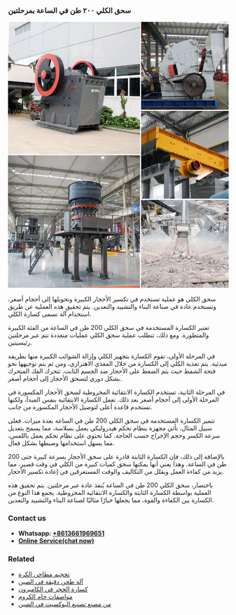 <h3>سحق الكلي ٢٠٠ طن في الساعة بمرحلتين</h3><img src='1701850933.jpg' alt=''><p>سحق الكلي هو عملية تستخدم في تكسير الأحجار الكبيرة وتحويلها إلى أحجام أصغر، وتستخدم عادة في صناعة البناء والتشييد والتعدين. يتم تحقيق هذه العملية عن طريق استخدام آلة تسمى كسارة الكلي.</p><p>تعتبر الكسارة المستخدمة في سحق الكلي 200 طن في الساعة من الفئة الكبيرة والمتطورة. ومع ذلك، تتطلب عملية سحق الكلي عمليات متعددة تتم عبر مرحلتين رئيسيتين.</p><p>في المرحلة الأولى، تقوم الكسارة بتجهيز الكلي وإزالة الشوائب الكبيرة منها بطريقة مبدئية. يتم تغذية الكلي إلى الكسارة من خلال المغذي الاهتزازي، ومن ثم يتم توجيهها نحو فتحة الشفط حيث يتم الضغط على الأحجار ضد الجسم الثابت. تتحرك الفك المتحرك بشكل دوري لتسحق الأحجار إلى أحجام أصغر.</p><p>في المرحلة الثانية، تستخدم الكسارة الانتقائية المخروطية لسحق الأحجار المكسورة في المرحلة الأولى إلى أحجام أصغر بعد ذلك. تعمل الكسارة الانتقائية بنفس المبدأ، ولكنها تستخدم قاعدة أعلى لتوصيل الأحجار المكسورة من جانب.</p><p>تتميز الكسارة المستخدمة في سحق الكلي 200 طن في الساعة بعدة ميزات. فعلى سبيل المثال، تأتي مجهزة بنظام تحكم هيدروليكي يعمل بسلاسة، مما يسمح بتعديل سرعة الكسر وحجم الإخراج حسب الحاجة. كما تحتوي على نظام تحكم يعمل باللمس، مما يسهل استخدامها وضبطها بشكل فعال.</p><p>بالإضافة إلى ذلك، فإن الكسارة الثابتة قادرة على سحق الأحجار بسرعة كبيرة حتى 200 طن في الساعة. وهذا يعني أنها يمكنها سحق كميات كبيرة من الكلي في وقت قصير، مما يزيد من كفاءة العمل ويقلل من التكاليف والوقت المستغرقين في إعادة تكسير الأحجار.</p><p>باختصار، سحق الكلي 200 طن في الساعة يُنفذ عادة عبر مرحلتين. يتم تحقيق هذه العملية بواسطة الكسارة الثابتة والكسارة الانتقائية المخروطية. يجمع هذا النوع من الكسارة بين الكفاءة والقوة، مما يجعلها خيارًا مثاليًا لصناعة البناء والتشييد والتعدين.</p><h3>Contact us</h3><ul><li><strong>Whatsapp:&nbsp;<a href="https://wa.me/8613661969651">+8613661969651</a></strong></li><li><a href="https://swt.shibang-china.com/?git&amp;zhl&amp;سحق الكلي ٢٠٠ طن في الساعة بمرحلتين"><strong>Online Service(chat now)</strong></a></li></ul><h3>Related</h3><ul><li><a href='تحجيم مطاحن الكرة.md'>تحجيم مطاحن الكرة</a></li><li><a href='آلة طحن دقيقة في الصين.md'>آلة طحن دقيقة في الصين</a></li><li><a href='كسارة الحجر في الكاميرون.md'>كسارة الحجر في الكاميرون</a></li><li><a href='مواصفات خام الكروم.md'>مواصفات خام الكروم</a></li><li><a href='من مصنع تصنيع البوكسيت في الصين.md'>من مصنع تصنيع البوكسيت في الصين</a></li></ul>